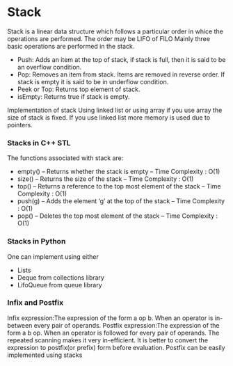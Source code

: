 # Stack
Stack is a linear data structure which follows a particular order in whice the operations are performed. The order may be LIFO of FILO
Mainly three basic operations are performed in the stack.
- Push: Adds an item at the top of stack, if stack is full, then it is said to be an overflow condition.
- Pop: Removes an item from stack. Items are removed in reverse order. If stack is empty it is said to be in underflow condition.
- Peek or Top: Returns top element of stack.
- isEmpty: Returns true if stack is empty.

Implementation of stack
Using linked list or using array
if you use array the size of stack is fixed.
If you use linked list more memory is used due to pointers.

### Stacks in C++ STL
The functions associated with stack are:
- empty() – Returns whether the stack is empty – Time Complexity : O(1)
- size() – Returns the size of the stack – Time Complexity : O(1)
- top() – Returns a reference to the top most element of the stack – Time Complexity : O(1)
- push(g) – Adds the element ‘g’ at the top of the stack – Time Complexity : O(1)
- pop() – Deletes the top most element of the stack – Time Complexity : O(1)

### Stacks in Python
One can implement using either
- Lists
- Deque from collections library
- LifoQueue from queue library

### Infix and Postfix
Infix expression:The expression of the form a op b. When an operator is in-between every pair of operands.
Postfix expression:The expression of the form a b op. When an operator is followed for every pair of operands.
The repeated scanning makes it very in-efficient. It is better to convert the expression to postfix(or prefix) form before evaluation.
Postfix can be easily implemented using stacks

